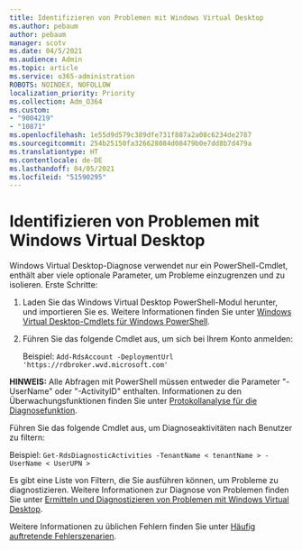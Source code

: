 ```yaml
---
title: Identifizieren von Problemen mit Windows Virtual Desktop
ms.author: pebaum
author: pebaum
manager: scotv
ms.date: 04/5/2021
ms.audience: Admin
ms.topic: article
ms.service: o365-administration
ROBOTS: NOINDEX, NOFOLLOW
localization_priority: Priority
ms.collection: Adm_O364
ms.custom:
- "9004219"
- "10871"
ms.openlocfilehash: 1e55d9d579c389dfe731f887a2a08c6234de2787
ms.sourcegitcommit: 254b25150fa326628084d08479b0e7dd8b7d479a
ms.translationtype: HT
ms.contentlocale: de-DE
ms.lasthandoff: 04/05/2021
ms.locfileid: "51590295"
---
```

# <a name="identify-windows-virtual-desktop-issues"></a>Identifizieren von Problemen mit Windows Virtual Desktop

Windows Virtual Desktop-Diagnose verwendet nur ein PowerShell-Cmdlet, enthält aber viele optionale Parameter, um Probleme einzugrenzen und zu isolieren. Erste Schritte: 

1. Laden Sie das Windows Virtual Desktop PowerShell-Modul herunter, und importieren Sie es. Weitere Informationen finden Sie unter [Windows Virtual Desktop-Cmdlets für Windows PowerShell](https://docs.microsoft.com/powershell/windows-virtual-desktop/overview).

1. Führen Sie das folgende Cmdlet aus, um sich bei Ihrem Konto anmelden:
    
    Beispiel: `Add-RdsAccount -DeploymentUrl 'https://rdbroker.wvd.microsoft.com'`

**HINWEIS:** Alle Abfragen mit PowerShell müssen entweder die Parameter "-UserName" oder "-ActivityID" enthalten. Informationen zu den Überwachungsfunktionen finden Sie unter [Protokollanalyse für die Diagnosefunktion](https://go.microsoft.com/fwlink/?linkid=2126847).

Führen Sie das folgende Cmdlet aus, um Diagnoseaktivitäten nach Benutzer zu filtern:

Beispiel: `Get-RdsDiagnosticActivities -TenantName < tenantName > -UserName < UserUPN >`

Es gibt eine Liste von Filtern, die Sie ausführen können, um Probleme zu diagnostizieren. Weitere Informationen zur Diagnose von Problemen finden Sie unter [Ermitteln und Diagnostizieren von Problemen mit Windows Virtual Desktop](https://docs.microsoft.com/azure/virtual-desktop/diagnostics-role-service#diagnose-issues-with-powershell).

Weitere Informationen zu üblichen Fehlern finden Sie unter [Häufig auftretende Fehlerszenarien](https://docs.microsoft.com/azure/virtual-desktop/diagnostics-role-service#common-error-scenarios).

